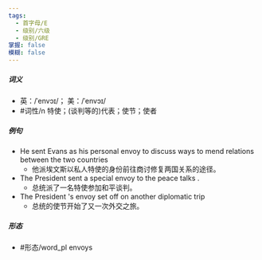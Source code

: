 ```yaml
---
tags:
  - 首字母/E
  - 级别/六级
  - 级别/GRE
掌握: false
模糊: false
---
```

##### 词义
- 英：/ˈenvɔɪ/； 美：/ˈenvɔɪ/
- #词性/n  特使；(谈判等的)代表；使节；使者
##### 例句
- He sent Evans as his personal envoy to discuss ways to mend relations between the two countries
	- 他派埃文斯以私人特使的身份前往商讨修复两国关系的途径。
- The President sent a special envoy to the peace talks .
	- 总统派了一名特使参加和平谈判。
- The President 's envoy set off on another diplomatic trip
	- 总统的使节开始了又一次外交之旅。
##### 形态
- #形态/word_pl envoys
